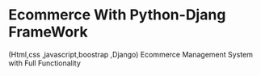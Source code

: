 # Ecommerce With Python-Djang FrameWork 
(Html,css ,javascript,boostrap ,Django) 
Ecommerce Management System with Full Functionality
